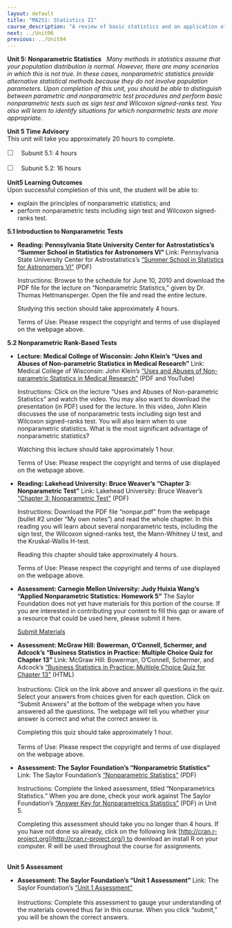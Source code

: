 ```yaml
---
layout: default
title: "MA251: Statistics II"
course_description: "A review of basic statistics and an application of statistical tools and techniques that are routinely used by modern statisticians for building models to analyze complex, multivariate problems."
next: ../Unit06
previous: ../Unit04
---
```

**Unit 5: Nonparametric Statistics** <span id="5"></span> 
*Many methods in statistics assume that your population distribution is
normal. However, there are many scenarios in which this is not true. In
these cases, nonparametric statistics provide alternative statistical
methods because they do not involve population parameters. Upon
completion of this unit, you should be able to distinguish between
parametric and nonparametric test procedures and perform basic
nonparametric tests such as sign test and Wilcoxon signed-ranks test.
You also will learn to identify situations for which nonparmetric tests
are more appropriate.*

**Unit 5 Time Advisory**  
This unit will take you approximately 20 hours to complete.  
  
 <span dir="LTR"><span
style="color: rgb(85, 85, 85); font-family: 'Myriad Pro', 'Gill Sans', 'Gill Sans MT', Calibri, sans-serif; font-size: 16px; line-height: 21px; text-align: left; -webkit-text-size-adjust: none; ">☐
   </span>Subunit 5.1: 4 hours</span>  
  
 <span dir="LTR"><span
style="color: rgb(85, 85, 85); font-family: 'Myriad Pro', 'Gill Sans', 'Gill Sans MT', Calibri, sans-serif; font-size: 16px; line-height: 21px; text-align: left; -webkit-text-size-adjust: none; ">☐
   </span>Subunit 5.2: 16 hours</span>

**Unit5 Learning Outcomes**  
Upon successful completion of this unit, the student will be able to:  
  
-   <span dir="LTR">explain the principles of nonparametric statistics;
    and</span>
-   <span dir="LTR">perform nonparametric tests including sign test and
    Wilcoxon signed-ranks test.</span>

**5.1 Introduction to Nonparametric Tests** <span id="5.1"></span> 
-   **Reading: Pennsylvania State University Center for
    Astrostatistics’s “Summer School in Statistics for Astronomers VI”**
    Link: Pennsylvania State University Center for Astrostatistics’s
    [“Summer School in Statistics for Astronomers
    VI”](http://astrostatistics.psu.edu/su10/program.html) (PDF)  
      
     Instructions: Browse to the schedule for June 10, 2010 and download
    the PDF file for the lecture on “Nonparametric Statistics,” given by
    Dr. Thomas Hettmansperger. Open the file and read the entire
    lecture.   
      
     Studying this section should take approximately 4 hours.  
      
     Terms of Use: Please respect the copyright and terms of use
    displayed on the webpage above.

**5.2 Nonparametric Rank-Based Tests** <span id="5.2"></span> 
-   **Lecture: Medical College of Wisconsin: John Klein’s “Uses and
    Abuses of Non-parametric Statistics in Medical Research”**
    Link: Medical College of Wisconsin: John Klein’s [“Uses and Abuses
    of Non-parametric Statistics in Medical
    Research”](http://www.mcw.edu/biostatistics/LectureSeriesVideos.htm)
    (PDF and YouTube)  
      
     Instructions: Click on the lecture “Uses and Abuses of
    Non-parametric Statistics” and watch the video. You may also want to
    download the presentation (in PDF) used for the lecture. In this
    video, John Klein discusses the use of nonparametric tests including
    sign test and Wilcoxon signed-ranks test. You will also learn when
    to use nonparametric statistics. What is the most significant
    advantage of nonparametric statistics?  
      
     Watching this lecture should take approximately 1 hour.  
      
     Terms of Use: Please respect the copyright and terms of use
    displayed on the webpage above.

-   **Reading: Lakehead University: Bruce Weaver’s “Chapter 3:
    Nonparametric Test”**
    Link: Lakehead University: Bruce Weaver’s [“Chapter 3: Nonparametric
    Test”](https://sites.google.com/a/lakeheadu.ca/bweaver/Home/statistics/notes)
    (PDF)  
      
     Instructions: Download the PDF file “nonpar.pdf” from the webpage
    (bullet \#2 under “My own notes”) and read the whole chapter. In
    this reading you will learn about several nonparametric tests,
    including the sign test, the Wilcoxon signed-ranks test, the
    Mann-Whitney U test, and the Kruskal-Wallis H-test.   
      
     Reading this chapter should take approximately 4 hours.  
      
     Terms of Use: Please respect the copyright and terms of use
    displayed on the webpage above.

-   **Assessment: Carnegie Mellon University: Judy Huixia Wang’s
    “Applied Nonparametric Statistics: Homework 5”**
    The Saylor Foundation does not yet have materials for this portion
    of the course. If you are interested in contributing your content to
    fill this gap or aware of a resource that could be used here, please
    submit it here.

    [Submit Materials](/contribute/)

-   **Assessment: McGraw Hill: Bowerman, O’Connell, Schermer, and
    Adcock’s “Business Statistics in Practice: Multiple Choice Quiz for
    Chapter 13”**
    Link: McGraw Hill: Bowerman, O’Connell, Schermer, and Adcock’s
    [“Business Statistics in Practice: Multiple Choice Quiz for Chapter
    13”](http://highered.mcgraw-hill.com/sites/0070983755/student_view0/chapter13/multiple_choice_quiz.html)
    (HTML)  
        
     Instructions: Click on the link above and answer all questions in
    the quiz. Select your answers from choices given for each question.
    Click on “Submit Answers” at the bottom of the webpage when you have
    answered all the questions. The webpage will tell you whether your
    answer is correct and what the correct answer is.   
      
     Completing this quiz should take approximately 1 hour.  
        
     Terms of Use: Please respect the copyright and terms of use
    displayed on the webpage above.

-   **Assessment: The Saylor Foundation’s “Nonparametric Statistics”**
    Link: The Saylor Foundation’s [“Nonparametric
    Statistics](http://www.saylor.org/site/wp-content/uploads/2012/08/MA251-Assessment-Unit-5-Nonparametric-statistics.FINAL_.pdf)[”](http://www.saylor.org/site/wp-content/uploads/2012/08/MA251-Assessment-Unit-5-Nonparametric-statistics.FINAL_.pdf)
    (PDF)  
      
     Instructions: Complete the linked assessment, titled
    “Nonparametrics Statistics.” When you are done, check your work
    against The Saylor Foundation’s [“Answer Key for Nonparametrics
    Statistics](http://www.saylor.org/site/wp-content/uploads/2012/08/MA251-Assessment-AnswerKey-Unit-5-Nonparametric-Statistics.FINAL_.pdf)[”](http://www.saylor.org/site/wp-content/uploads/2012/08/MA251-Assessment-AnswerKey-Unit-5-Nonparametric-Statistics.FINAL_.pdf) (PDF)
    in Unit 5.   
      
     Completing this assessment should take you no longer than 4 hours.
    If you have not done so already, click on the following link
    [http://cran.r-project.org](http://cran.r-project.org/) to download
    an install R on your computer. R will be used throughout the course
    for assignments.  
      

**Unit 5 Assessment** <span id="5.3"></span> 
-   **Assessment: The Saylor Foundation’s “Unit 1 Assessment”**
    Link: The Saylor Foundation’s [“Unit 1
    Assessment”](http://school.saylor.org/mod/quiz/view.php?id=1322)  
        
     Instructions: Complete this assessment to gauge your understanding
    of the materials covered thus far in this course. When you click
    “submit,” you will be shown the correct answers.


